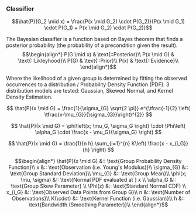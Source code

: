 
### Classifier
  
$$\hat{P}(G_2 \mid x) = \frac{P(x \mid G_2) \cdot P(G_2)}{P(x \mid G_1) \cdot P(G_1) + P(x \mid G_2) \cdot P(G_2)}$$
  
The Bayesian classifier is a function based on Bayes theorem that finds a posterior probability (the probability of a precondition given the result).
$$\begin{align*}  
P(G \mid x) & \text{::Posterior}\\
P(x \mid G) & \text{::Likleyhood}\\
P(G)        & \text{::Prior}\\
P(x)        & \text{::Evidence}\\
\end{align*}$$


Where the likelihood of a given group is determined by fitting the observed occurrences to a distribution / Probability Density Function (PDF). 3 distribution models are tested: Gaussian, Skewed Normal, and Kernel Density Estimation.


$$
  \hat{P}(x \mid G) =  
  \frac{1}{\sigma_{G} \sqrt{2 \pi}}  
  e^{\tfrac{-1}{2}  
  \left( \tfrac{x-\mu_{G}}{\sigma_{G}}\right)^{2}}  
$$

$$
  \hat{P}(x \mid G) =  
  \phi\left(x; \mu_G, \sigma_G \right)
  \cdot  
  \Phi\left(  
  \alpha_G \cdot \frac{x - \mu_G}{\sigma_G}  
  \right)
$$

$$
  \hat{P}(x \mid G) =  
  \frac{1}{n h} \sum_{i=1}^{n} K\left( \frac{x - x_{i_G}}{h} \right)  
$$

$$\begin{align*}
  \hat{P}(x \mid G)     &:: \text{Group Probability Density Function}\\
  x                     &:: \text{Observation (i.e. Young's Modulus)}\\
  \sigma_{G}            &:: \text{Group Standard Deviation}\\
  \mu_{G}               &:: \text{Group Mean}\\
  \phi(x; \mu, \sigma)  &:: \text{Normal PDF evaluated at } x \\
  \alpha_G              &:: \text{Group Skew Parameter} \\
  \Phi(z)               &:: \text{Standard Normal CDF} \\
  x_{i_G}               &:: \text{Observed Data Points from Group G}\\
  n                     &:: \text{Number of Observations}\\
  K(\cdot)              &:: \text{Kernel Function (i.e. Gaussian)}\\
  h                     &:: \text{Bandwidth (Smoothing Parameter)}\\
\end{align*}$$
